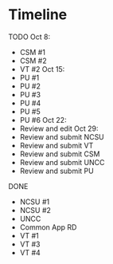 # Timeline

TODO
Oct 8:
- CSM #1
- CSM #2
- VT #2
Oct 15:
- PU #1
- PU #2
- PU #3
- PU #4
- PU #5
- PU #6
Oct 22:
- Review and edit
Oct 29:
- Review and submit NCSU
- Review and submit VT
- Review and submit CSM
- Review and submit UNCC
- Review and submit PU

DONE
- NCSU #1
- NCSU #2
- UNCC
- Common App RD
- VT #1
- VT #3
- VT #4

